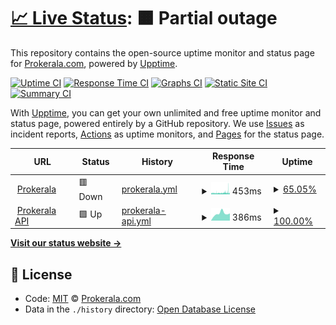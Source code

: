 # [📈 Live Status](https://prokerala.github.io/uptime): <!--live status--> **🟧 Partial outage**

This repository contains the open-source uptime monitor and status page for [Prokerala.com](https://www.prokerala.com/), powered by [Upptime](https://github.com/upptime/upptime).

[![Uptime CI](https://github.com/koj-co/upptime/workflows/Uptime%20CI/badge.svg)](https://github.com/koj-co/upptime/actions?query=workflow%3A%22Uptime+CI%22)
[![Response Time CI](https://github.com/koj-co/upptime/workflows/Response%20Time%20CI/badge.svg)](https://github.com/koj-co/upptime/actions?query=workflow%3A%22Response+Time+CI%22)
[![Graphs CI](https://github.com/koj-co/upptime/workflows/Graphs%20CI/badge.svg)](https://github.com/koj-co/upptime/actions?query=workflow%3A%22Graphs+CI%22)
[![Static Site CI](https://github.com/koj-co/upptime/workflows/Static%20Site%20CI/badge.svg)](https://github.com/koj-co/upptime/actions?query=workflow%3A%22Static+Site+CI%22)
[![Summary CI](https://github.com/koj-co/upptime/workflows/Summary%20CI/badge.svg)](https://github.com/koj-co/upptime/actions?query=workflow%3A%22Summary+CI%22)

With [Upptime](https://upptime.js.org), you can get your own unlimited and free uptime monitor and status page, powered entirely by a GitHub repository. We use [Issues](https://github.com/prokerala/uptime/issues) as incident reports, [Actions](https://github.com/prokerala/uptime/actions) as uptime monitors, and [Pages](https://prokerala.github.io/uptime) for the status page.

<!--start: status pages-->
<!-- This summary is generated by Upptime (https://github.com/upptime/upptime) -->
<!-- Do not edit this manually, your changes will be overwritten -->
<!-- prettier-ignore -->
| URL | Status | History | Response Time | Uptime |
| --- | ------ | ------- | ------------- | ------ |
| <img alt="" src="https://icons.duckduckgo.com/ip3/www.prokerala.com.ico" height="13"> [Prokerala](https://www.prokerala.com) | 🟥 Down | [prokerala.yml](https://github.com/prokerala/uptime/commits/HEAD/history/prokerala.yml) | <details><summary><img alt="Response time graph" src="./graphs/prokerala/response-time-week.png" height="20"> 453ms</summary><br><a href="https://prokerala.github.io/uptime/history/prokerala"><img alt="Response time 455" src="https://img.shields.io/endpoint?url=https%3A%2F%2Fraw.githubusercontent.com%2Fprokerala%2Fuptime%2FHEAD%2Fapi%2Fprokerala%2Fresponse-time.json"></a><br><a href="https://prokerala.github.io/uptime/history/prokerala"><img alt="24-hour response time 441" src="https://img.shields.io/endpoint?url=https%3A%2F%2Fraw.githubusercontent.com%2Fprokerala%2Fuptime%2FHEAD%2Fapi%2Fprokerala%2Fresponse-time-day.json"></a><br><a href="https://prokerala.github.io/uptime/history/prokerala"><img alt="7-day response time 453" src="https://img.shields.io/endpoint?url=https%3A%2F%2Fraw.githubusercontent.com%2Fprokerala%2Fuptime%2FHEAD%2Fapi%2Fprokerala%2Fresponse-time-week.json"></a><br><a href="https://prokerala.github.io/uptime/history/prokerala"><img alt="30-day response time 406" src="https://img.shields.io/endpoint?url=https%3A%2F%2Fraw.githubusercontent.com%2Fprokerala%2Fuptime%2FHEAD%2Fapi%2Fprokerala%2Fresponse-time-month.json"></a><br><a href="https://prokerala.github.io/uptime/history/prokerala"><img alt="1-year response time 443" src="https://img.shields.io/endpoint?url=https%3A%2F%2Fraw.githubusercontent.com%2Fprokerala%2Fuptime%2FHEAD%2Fapi%2Fprokerala%2Fresponse-time-year.json"></a></details> | <details><summary><a href="https://prokerala.github.io/uptime/history/prokerala">65.05%</a></summary><a href="https://prokerala.github.io/uptime/history/prokerala"><img alt="All-time uptime 99.84%" src="https://img.shields.io/endpoint?url=https%3A%2F%2Fraw.githubusercontent.com%2Fprokerala%2Fuptime%2FHEAD%2Fapi%2Fprokerala%2Fuptime.json"></a><br><a href="https://prokerala.github.io/uptime/history/prokerala"><img alt="24-hour uptime 71.97%" src="https://img.shields.io/endpoint?url=https%3A%2F%2Fraw.githubusercontent.com%2Fprokerala%2Fuptime%2FHEAD%2Fapi%2Fprokerala%2Fuptime-day.json"></a><br><a href="https://prokerala.github.io/uptime/history/prokerala"><img alt="7-day uptime 65.05%" src="https://img.shields.io/endpoint?url=https%3A%2F%2Fraw.githubusercontent.com%2Fprokerala%2Fuptime%2FHEAD%2Fapi%2Fprokerala%2Fuptime-week.json"></a><br><a href="https://prokerala.github.io/uptime/history/prokerala"><img alt="30-day uptime 90.92%" src="https://img.shields.io/endpoint?url=https%3A%2F%2Fraw.githubusercontent.com%2Fprokerala%2Fuptime%2FHEAD%2Fapi%2Fprokerala%2Fuptime-month.json"></a><br><a href="https://prokerala.github.io/uptime/history/prokerala"><img alt="1-year uptime 99.24%" src="https://img.shields.io/endpoint?url=https%3A%2F%2Fraw.githubusercontent.com%2Fprokerala%2Fuptime%2FHEAD%2Fapi%2Fprokerala%2Fuptime-year.json"></a></details>
| <img alt="" src="https://icons.duckduckgo.com/ip3/api.prokerala.com.ico" height="13"> [Prokerala API](https://api.prokerala.com) | 🟩 Up | [prokerala-api.yml](https://github.com/prokerala/uptime/commits/HEAD/history/prokerala-api.yml) | <details><summary><img alt="Response time graph" src="./graphs/prokerala-api/response-time-week.png" height="20"> 386ms</summary><br><a href="https://prokerala.github.io/uptime/history/prokerala-api"><img alt="Response time 380" src="https://img.shields.io/endpoint?url=https%3A%2F%2Fraw.githubusercontent.com%2Fprokerala%2Fuptime%2FHEAD%2Fapi%2Fprokerala-api%2Fresponse-time.json"></a><br><a href="https://prokerala.github.io/uptime/history/prokerala-api"><img alt="24-hour response time 399" src="https://img.shields.io/endpoint?url=https%3A%2F%2Fraw.githubusercontent.com%2Fprokerala%2Fuptime%2FHEAD%2Fapi%2Fprokerala-api%2Fresponse-time-day.json"></a><br><a href="https://prokerala.github.io/uptime/history/prokerala-api"><img alt="7-day response time 386" src="https://img.shields.io/endpoint?url=https%3A%2F%2Fraw.githubusercontent.com%2Fprokerala%2Fuptime%2FHEAD%2Fapi%2Fprokerala-api%2Fresponse-time-week.json"></a><br><a href="https://prokerala.github.io/uptime/history/prokerala-api"><img alt="30-day response time 339" src="https://img.shields.io/endpoint?url=https%3A%2F%2Fraw.githubusercontent.com%2Fprokerala%2Fuptime%2FHEAD%2Fapi%2Fprokerala-api%2Fresponse-time-month.json"></a><br><a href="https://prokerala.github.io/uptime/history/prokerala-api"><img alt="1-year response time 372" src="https://img.shields.io/endpoint?url=https%3A%2F%2Fraw.githubusercontent.com%2Fprokerala%2Fuptime%2FHEAD%2Fapi%2Fprokerala-api%2Fresponse-time-year.json"></a></details> | <details><summary><a href="https://prokerala.github.io/uptime/history/prokerala-api">100.00%</a></summary><a href="https://prokerala.github.io/uptime/history/prokerala-api"><img alt="All-time uptime 99.87%" src="https://img.shields.io/endpoint?url=https%3A%2F%2Fraw.githubusercontent.com%2Fprokerala%2Fuptime%2FHEAD%2Fapi%2Fprokerala-api%2Fuptime.json"></a><br><a href="https://prokerala.github.io/uptime/history/prokerala-api"><img alt="24-hour uptime 100.00%" src="https://img.shields.io/endpoint?url=https%3A%2F%2Fraw.githubusercontent.com%2Fprokerala%2Fuptime%2FHEAD%2Fapi%2Fprokerala-api%2Fuptime-day.json"></a><br><a href="https://prokerala.github.io/uptime/history/prokerala-api"><img alt="7-day uptime 100.00%" src="https://img.shields.io/endpoint?url=https%3A%2F%2Fraw.githubusercontent.com%2Fprokerala%2Fuptime%2FHEAD%2Fapi%2Fprokerala-api%2Fuptime-week.json"></a><br><a href="https://prokerala.github.io/uptime/history/prokerala-api"><img alt="30-day uptime 100.00%" src="https://img.shields.io/endpoint?url=https%3A%2F%2Fraw.githubusercontent.com%2Fprokerala%2Fuptime%2FHEAD%2Fapi%2Fprokerala-api%2Fuptime-month.json"></a><br><a href="https://prokerala.github.io/uptime/history/prokerala-api"><img alt="1-year uptime 99.99%" src="https://img.shields.io/endpoint?url=https%3A%2F%2Fraw.githubusercontent.com%2Fprokerala%2Fuptime%2FHEAD%2Fapi%2Fprokerala-api%2Fuptime-year.json"></a></details>

<!--end: status pages-->

[**Visit our status website →**](https://prokerala.github.io/uptime)

## 📄 License

- Code: [MIT](./LICENSE) © [Prokerala.com](https://www.prokerala.com/)
- Data in the `./history` directory: [Open Database License](https://opendatacommons.org/licenses/odbl/1-0/)
